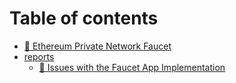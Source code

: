 # Table of contents

* [👾 Ethereum Private Network Faucet](README.md)
* [reports](reports/README.md)
  * [🧱 Issues with the Faucet App Implementation](reports/IssuesToShoot.md)
